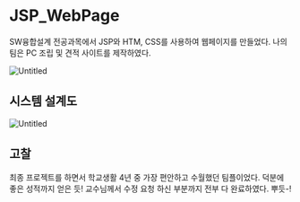 # JSP_WebPage
SW융합설계 전공과목에서 JSP와 HTM, CSS를 사용하여 웹페이지를 만들었다.
나의 팀은 PC 조립 및 견적 사이트를 제작하였다.

![Untitled](https://github.com/Osongpodo/JSP_WebPage/assets/73912947/ca7891b2-aac8-4a46-bd3e-50fdbfb1f956)

## 시스템 설계도
![Untitled](https://github.com/Osongpodo/JSP_WebPage/assets/73912947/db0f8ad5-0cc4-4699-80d7-afc8e1bbe7fc)

## 고찰
최종 프로젝트를 하면서 학교생활 4년 중 가장 편안하고 수월했던 팀플이었다. 덕분에 좋은 성적까지 얻은 듯!
교수님께서 수정 요청 하신 부분까지 전부 다 완료하였다. 뿌듯-!
